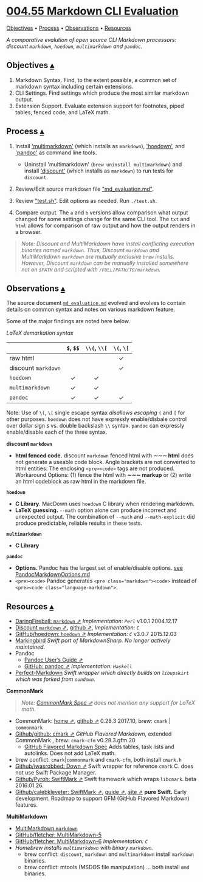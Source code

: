 # [004.55 Markdown CLI Evaluation][t]
[t]:https://github.com/marc-medley/004.55_Markdown-CLI-Evaluation

<a id="toc" class="anchor"></a>
[Objectives](#Objectives) • [Process](#Process) • [Observations](#Observations) • [Resources](#linkResources)

_A comparative evalution of open source CLI Markdown processors: discount `markdown`, `hoedown`, `multimarkdown` and `pandoc`._

## Objectives <a id="Objectives"></a>[▴](#toc)

1. Markdown Syntax. Find, to the extent possible, a common set of markdown syntax including certain extensions.
2. CLI Settings. Find settings which produce the most similar markdown output.
3. Extension Support. Evaluate extension support for footnotes, piped tables, fenced code, and LaTeX math.

## Process <a id="Process"></a>[▴](#toc)

1. Install ['multimarkdown'](https://formulae.brew.sh/formula/multimarkdown#default) (which installs as `markdown`), ['hoedown'](https://formulae.brew.sh/formula/hoedown#default), and ['pandoc'](https://formulae.brew.sh/formula/pandoc#default) as command line tools. 

    * Uninstall 'multimarkdown' (`brew uninstall multimarkdown`) and install ['discount'](https://formulae.brew.sh/formula/discount#default) (which installs as `markdown`) to run tests for `discount`.

2. Review/Edit source markdown file ["md_evaluation.md"](test_sets/md_evaluation.md).
3. Review ["test.sh"](test_sets/test.sh). Edit options as needed. Run `./test.sh`.
4. Compare output. The `a` and `b` versions allow comparison what output changed for some settings change for the same CLI tool. The `txt` and `html` allows for comparison of raw output and how the output renders in a browser.

>_Note: Discount and MultiMarkdown have install conflicting execution binaries named `markdown`. Thus, Discount `markdown` and MultiMarkdown `markdown` are mutually exclusive `brew` installs. However, Discount `markdown` can be manually installed somewhere not on `$PATH` and scripted with `/FULL/PATH/TO/markdown`._
    
## Observations <a id="Observations"></a>[▴](#toc)

The source document [`md_evaluation.md`](md_evaluation_files/md_evaluation.md) evolved and evolves to contain details on common syntax and notes on various markdown feature.

Some of the major findings are noted here below.

_LaTeX demarkation syntax_

|                     | `$`, `$$` | `\\(`, `\\[` | `\(`, `\[` |
|---------------------|:---------:|:------------:|:------------:|
| raw html            |           |              | ✓            |
| discount `markdown` |           |              | ✓            |
| `hoedown`           | ✓         | ✓            |              |
| `multimarkdown`     | ✓         | ✓            |              |
| `pandoc`            | ✓         | ✓            | ✓            |

Note: Use of `\(`, `\[` single escape syntax _disallows escaping_ `(` and `[` for other purposes. `hoedown` does not have expressly enable/disbale control over dollar sign `$` vs. double backslash `\\` syntax. `pandoc` can expressly enable/disable each of the three syntax.

**discount `markdown`** 

* **html fenced code.**  discount `markdown` fenced html with **&Tilde;&Tilde;&Tilde; html** does not generate a useable code block.  Angle brackets are not converted to html entities.  The enclosing `<pre><code>` tags are not produced.  Workaround Options: (1) fence the html with **&Tilde;&Tilde;&Tilde; markup** or (2) write an html codeblock as raw html in the markdown file.

**`hoedown`** 

* **C Library**. MacDown uses `hoedown` C library when rendering markdown.
* **LaTeX guessing.** `--math` option alone can produce incorrect and unexpected output. The combination of `--math` and `--math-explicit` did produce predictable, reliable results in these tests.

**`multimarkdown`**

* **C Library**

**`pandoc`** 

* **Options.** Pandoc has the largest set of enable/disable options. [see PandocMarkdownOptions.md](pandoc/PandocMarkdownOptions.md)
* `<pre><code>` Pandoc generates `<pre class="markdown"><code>` instead of `<pre><code class="language-markdown">`.

## Resources <a id="linkResources" class="anchor"></a>[▴](#toc)

* [DaringFireball: `markdown` ⇗](https://daringfireball.net/projects/markdown/) _Implementation: `Perl`_  v1.0.1 2004.12.17
* [Discount `markdown` ⇗](http://www.pell.portland.or.us/~orc/Code/discount/), [github ⇗](https://github.com/Orc/discount), _Implementation: `C`_  
* [GitHub/hoedown: `hoedown` ⇗](https://github.com/hoedown/hoedown) _Implementation: `C`_ v3.0.7 2015.12.03
* [Markingbird](https://github.com/kristopherjohnson/Markingbird) _Swift port of MarkdownSharp. No longer actively maintained._
* Pandoc
    * [Pandoc User’s Guide ⇗](http://pandoc.org/MANUAL.html)
    * [GitHub: pandoc ⇗](https://github.com/jgm/pandoc) _Implementation: `Haskell`_
* [Perfect-Markdown](https://github.com/PerfectlySoft/Perfect-Markdown) _Swift wrapper which directly builds on `libupskirt` which was forked from `sundown`._

**CommonMark**

> _Note: [CommonMark Spec ⇗](https://spec.commonmark.org/) does not mention any support for LaTeX math._

* CommonMark: [home ⇗](http://commonmark.org), [github ⇗](https://github.com/commonmark/cmark) 0.28.3 2017.10, brew: `cmark` | `commonmark`   
* [Github/github: cmark ⇗](https://github.com/github/cmark-gfm) _GitHub Flavored Markdown_, extended CommonMark , brew: `cmark-cfm` v0.28.3.gfm.20
    * [GitHub Flavored Markdown Spec](https://github.github.com/gfm/) Adds tables, task lists and autolinks. Does not add LaTeX math.
* brew conflict: `cmark`|`commonmark` and `cmark-cfm`, both install `cmark.h`
* [Github/iwasrobbed: Down ⇗](https://github.com/iwasrobbed/Down) Swift wrapper for reference `cmark` C. does not use Swift Package Manager.
* [Github/Pyroh: SwiftMark ⇗](https://github.com/Pyroh/SwiftMark) Swift framework which wraps `libcmark`. beta 2016.01.26.
* [Github/calebkleveter: SwiftMark ⇗](https://github.com/calebkleveter/SwiftMark), [guide ⇗](https://calebkleveter.github.io/SwiftMarkSite/guide.html), [site ⇗](https://calebkleveter.github.io/SwiftMarkSite/) **pure Swift.** Early development. Roadmap to support GFM (GitHub Flavored Markdown) features. 


**MultiMarkdown**

* [MultiMarkdown `markdown`](http://fletcherpenney.net/multimarkdown/) 
* [GitHub/fletcher: MultiMarkdown-5](https://github.com/fletcher/MultiMarkdown-5)    
* [GitHub/fletcher: MultiMarkdown-6](https://github.com/fletcher/MultiMarkdown-6) _Implementation: `C`_   
* _Homebrew installs `multimarkdown` with binary `markdown`._
    * brew conflict: `discount`, `markdown` and `multimarkdown` install `markdown` binaries.
    * brew conflict: mtools (MSDOS file manipulation) … both install `mmd` binaries.
